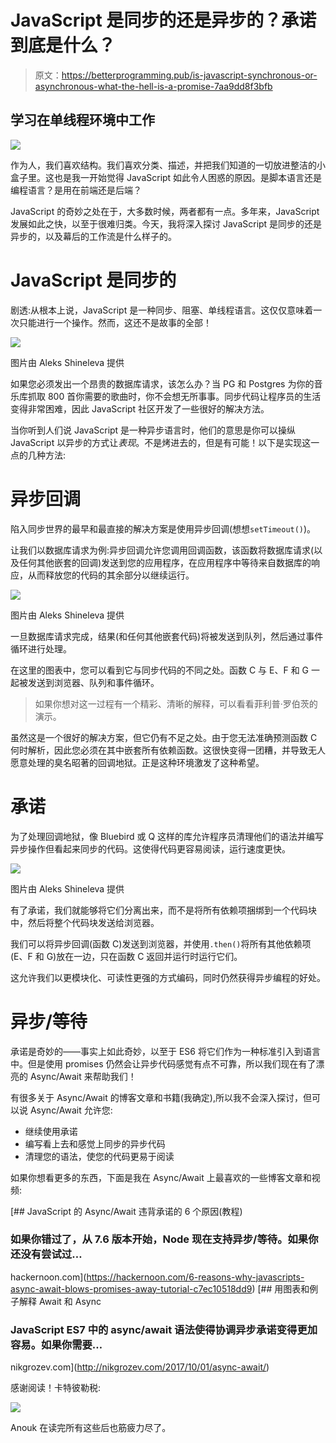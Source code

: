 # JavaScript 是同步的还是异步的？承诺到底是什么？

> 原文：<https://betterprogramming.pub/is-javascript-synchronous-or-asynchronous-what-the-hell-is-a-promise-7aa9dd8f3bfb>

## 学习在单线程环境中工作

![](img/95727539f53013d4077c00df203b36fb.png)

作为人，我们喜欢结构。我们喜欢分类、描述，并把我们知道的一切放进整洁的小盒子里。这也是我一开始觉得 JavaScript 如此令人困惑的原因。是脚本语言还是编程语言？是用在前端还是后端？

JavaScript 的奇妙之处在于，大多数时候，两者都有一点。多年来，JavaScript 发展如此之快，以至于很难归类。今天，我将深入探讨 JavaScript 是同步的还是异步的，以及幕后的工作流是什么样子的。

# JavaScript 是同步的

剧透:从根本上说，JavaScript 是一种同步、阻塞、单线程语言。这仅仅意味着一次只能进行一个操作。然而，这还不是故事的全部！

![](img/148bcb3d89c968ca1fee5f1dd0159208.png)

图片由 Aleks Shineleva 提供

如果您必须发出一个昂贵的数据库请求，该怎么办？当 PG 和 Postgres 为你的音乐库抓取 800 首你需要的歌曲时，你不会想无所事事。同步代码让程序员的生活变得非常困难，因此 JavaScript 社区开发了一些很好的解决方法。

当你听到人们说 JavaScript 是一种异步语言时，他们的意思是你可以操纵 JavaScript 以异步的方式让*表现*。不是烤进去的，但是有可能！以下是实现这一点的几种方法:

# 异步回调

陷入同步世界的最早和最直接的解决方案是使用异步回调(想想`setTimeout()`)。

让我们以数据库请求为例:异步回调允许您调用回调函数，该函数将数据库请求(以及任何其他嵌套的回调)发送到您的应用程序，在应用程序中等待来自数据库的响应，从而释放您的代码的其余部分以继续运行。

![](img/1ca91ac84f43e967b53bfa14dbc6a2c4.png)

图片由 Aleks Shineleva 提供

一旦数据库请求完成，结果(和任何其他嵌套代码)将被发送到队列，然后通过事件循环进行处理。

在这里的图表中，您可以看到它与同步代码的不同之处。函数 C 与 E、F 和 G 一起被发送到浏览器、队列和事件循环。

> 如果你想对这一过程有一个精彩、清晰的解释，可以看看菲利普·罗伯茨的演示。

虽然这是一个很好的解决方案，但它仍有不足之处。由于您无法准确预测函数 C 何时解析，因此您必须在其中嵌套所有依赖函数。这很快变得一团糟，并导致无人愿意处理的臭名昭著的回调地狱。正是这种环境激发了这种希望。

# 承诺

为了处理回调地狱，像 Bluebird 或 Q 这样的库允许程序员清理他们的语法并编写异步操作但看起来同步的代码。这使得代码更容易阅读，运行速度更快。

![](img/ce524490aa63dac96caf57ffb9532b40.png)

图片由 Aleks Shineleva 提供

有了承诺，我们就能够将它们分离出来，而不是将所有依赖项捆绑到一个代码块中，然后将整个代码块发送给浏览器。

我们可以将异步回调(函数 C)发送到浏览器，并使用`.then()`将所有其他依赖项(E、F 和 G)放在一边，只在函数 C 返回并运行时运行它们。

这允许我们以更模块化、可读性更强的方式编码，同时仍然获得异步编程的好处。

# **异步/等待**

承诺是奇妙的——事实上如此奇妙，以至于 ES6 将它们作为一种标准引入到语言中。但是使用 promises 仍然会让异步代码感觉有点不可靠，所以我们现在有了漂亮的 Async/Await 来帮助我们！

有很多关于 Async/Await 的博客文章和书籍(我确定),所以我不会深入探讨，但可以说 Async/Await 允许您:

*   继续使用承诺
*   编写看上去和感觉上同步的异步代码
*   清理您的语法，使您的代码更易于阅读

如果你想看更多的东西，下面是我在 Async/Await 上最喜欢的一些博客文章和视频:

[](https://hackernoon.com/6-reasons-why-javascripts-async-await-blows-promises-away-tutorial-c7ec10518dd9) [## JavaScript 的 Async/Await 违背承诺的 6 个原因(教程)

### 如果你错过了，从 7.6 版本开始，Node 现在支持异步/等待。如果你还没有尝试过…

hackernoon.com](https://hackernoon.com/6-reasons-why-javascripts-async-await-blows-promises-away-tutorial-c7ec10518dd9) [](http://nikgrozev.com/2017/10/01/async-await/) [## 用图表和例子解释 Await 和 Async

### JavaScript ES7 中的 async/await 语法使得协调异步承诺变得更加容易。如果你需要…

nikgrozev.com](http://nikgrozev.com/2017/10/01/async-await/) 

感谢阅读！卡特彼勒税:

![](img/a1de01fb767a5f1304a6b12902ee4ab8.png)

Anouk 在读完所有这些后也筋疲力尽了。
